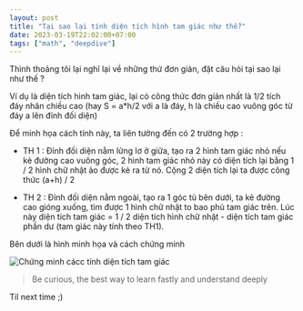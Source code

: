 ```yaml
---
layout: post
title: "Tại sao lại tính diện tích hình tam giác như thế?"
date: 2023-03-19T22:02:00+07:00
tags: ["math", "deepdive"]
---
```


Thỉnh thoảng tôi lại nghĩ lại về những thứ đơn giản, đặt câu hỏi tại sao lại như thế ?

Ví dụ là diện tích hình tam giác, lại có công thức đơn giản nhất là 1/2 tích đáy nhân chiều cao (hay S = a*h/2 với a là đáy, h là chiều cao vuông góc từ đáy a lên đỉnh đối diện)

Để minh họa cách tính này, ta liên tưởng đến có 2 trường hợp :

- TH 1 : Đỉnh đối diện nằm lửng lơ ở giữa, tạo ra 2 hình tam giác nhỏ nếu kẻ đường cao vuông góc, 2 hình tam giác nhỏ này có diện tích lại bằng 1 / 2 hình chữ nhật ảo được kẻ ra từ nó. Cộng 2 diện tích lại ta được công thức (a+h) / 2

- TH 2 : Đỉnh đối diện nằm ngoài, tạo ra 1 góc tù bên dưới, ta kẻ đường cao gióng xuống, tìm được 1 hình chữ nhật to bao phủ tam giác trên. Lúc này diện tích tam giác = 1 / 2 diện tích hình chữ nhật - diện tích tam giác phần dư (tam giác này tính theo TH1).

Bên dưới là hình minh họa và cách chứng minh

![Chứng minh cácc tính diện tích tam giác](/static/images/2023/03/dien-tich-tam-giac.jpg)

> Be curious, the best way to learn fastly and understand deeply

Til next time ;)